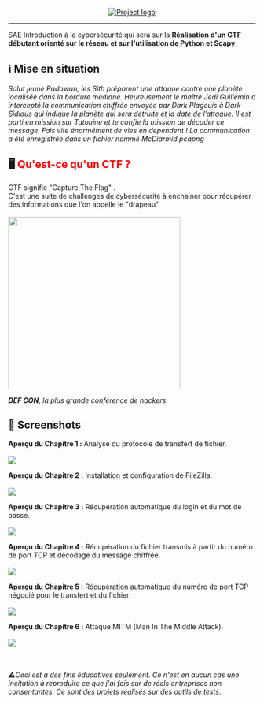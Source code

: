 <p align="center">
  <a href="" rel="noopener">
 <img src="https://imgur.com/pR6B1na.png" alt="Project logo"></a>
</p>

<div align="center">

</div>

---


SAE Introduction à la cybersécurité qui sera sur la **Réalisation d'un CTF débutant orienté sur le réseau et sur l'utilisation de Python et Scapy**. </br>

## ℹ️ Mise en situation 

*Salut jeune Padawan, les Sith préparent une attaque contre une planète localisée dans la 
bordure médiane. Heureusement le maître Jedi Guillemin a intercepté la communication 
chiffrée envoyée par Dark Plageuis à Dark Sidious qui indique la planète qui sera détruite et la 
date de l’attaque. Il est parti en mission sur Tatouine et te confie la mission de décoder ce 
message. Fais vite énormément de vies en dépendent ! La communication a été enregistrée 
dans un fichier nommé McDiarmid.pcapng*

## 🖥️ <span style="color:red">Qu'est-ce qu'un CTF ?</span> 
<div class="alert alert-block alert-info bilan">
CTF signifie "Capture The Flag" .</br>
C'est une suite de challenges de cybersécurité à enchainer pour récupérer des informations que l'on appelle le "drapeau".</br></br>
</div>
<img src="https://www.social-engineer.org/wp-content/uploads/2014/01/SECTF-WebGFX-1024x455.jpg" align=center style="width: 350px;"> 

***DEF CON***, *la plus grande conférence de hackers*

## 📸 Screenshots

**Aperçu du Chapitre 1 :** Analyse du protocole de transfert de fichier.<br/>
<br/>![](https://imgur.com/hpYfulU.png)

**Aperçu du Chapitre 2 :** Installation et configuration de FileZilla.
<br/><br/>![](https://imgur.com/KUihIML.jpg)

**Aperçu du Chapitre 3 :** Récupération automatique du login et du mot de passe.
<br/><br/>![](https://imgur.com/5LmSe0P.jpg)

**Aperçu du Chapitre 4 :** Récupération du fichier transmis à partir du numéro de port TCP et décodage du message chiffrée.
<br/><br/>![](https://imgur.com/BwSXJL1.png)

**Aperçu du Chapitre 5 :** Récupération automatique du numéro de port TCP négocié pour le transfert et du fichier.
<br/><br/>![](https://imgur.com/R5cFmHh.png)

**Aperçu du Chapitre 6 :** Attaque MITM (Man In The Middle Attack).
<br/><br/>![](https://imgur.com/p4OLOh7.png)

<br/><br/>
*⚠️Ceci est à des fins éducatives seulement. Ce n'est en aucun cas une incitation à reproduire ce que j'ai fais sur de réels entreprises non consentantes. Ce sont des projets réalisés sur des outils de tests.*

